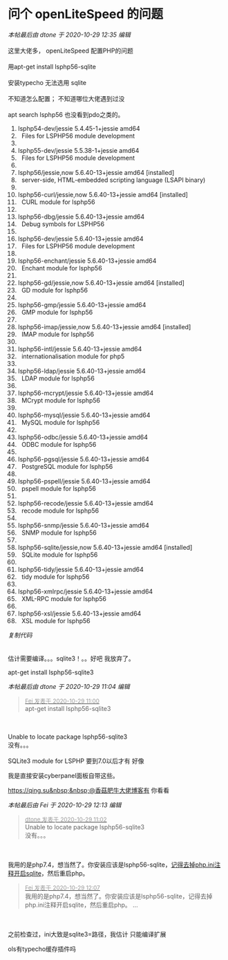 # 问个 openLiteSpeed 的问题


<i class="pstatus"> 本帖最后由 dtone 于 2020-10-29 12:35 编辑 </i><br />
<br />
这里大佬多， openLiteSpeed 配置PHP的问题<br />
<br />
用apt-get install lsphp56-sqlite<br />
 <br />
安装typecho 无法选用 sqlite<br />
<br />
不知道怎么配置； 不知道哪位大佬遇到过没<br />
 <br />
apt search lsphp56 也没看到pdo之类的。 <br /><div class="blockcode"><div id="code_Fcv"><ol><li>lsphp54-dev/jessie 5.4.45-1+jessie amd64<br /><li>&nbsp;&nbsp;Files for LSPHP56 module development<br /><li><br /><li>lsphp55-dev/jessie 5.5.38-1+jessie amd64<br /><li>&nbsp;&nbsp;Files for LSPHP56 module development<br /><li><br /><li>lsphp56/jessie,now 5.6.40-13+jessie amd64 [installed]<br /><li>&nbsp;&nbsp;server-side, HTML-embedded scripting language (LSAPI binary)<br /><li><br /><li>lsphp56-curl/jessie,now 5.6.40-13+jessie amd64 [installed]<br /><li>&nbsp;&nbsp;CURL module for lsphp56<br /><li><br /><li>lsphp56-dbg/jessie 5.6.40-13+jessie amd64<br /><li>&nbsp;&nbsp;Debug symbols for LSPHP56<br /><li><br /><li>lsphp56-dev/jessie 5.6.40-13+jessie amd64<br /><li>&nbsp;&nbsp;Files for LSPHP56 module development<br /><li><br /><li>lsphp56-enchant/jessie 5.6.40-13+jessie amd64<br /><li>&nbsp;&nbsp;Enchant module for lsphp56<br /><li><br /><li>lsphp56-gd/jessie,now 5.6.40-13+jessie amd64 [installed]<br /><li>&nbsp;&nbsp;GD module for lsphp56<br /><li><br /><li>lsphp56-gmp/jessie 5.6.40-13+jessie amd64<br /><li>&nbsp;&nbsp;GMP module for lsphp56<br /><li><br /><li>lsphp56-imap/jessie,now 5.6.40-13+jessie amd64 [installed]<br /><li>&nbsp;&nbsp;IMAP module for lsphp56<br /><li><br /><li>lsphp56-intl/jessie 5.6.40-13+jessie amd64<br /><li>&nbsp;&nbsp;internationalisation module for php5<br /><li><br /><li>lsphp56-ldap/jessie 5.6.40-13+jessie amd64<br /><li>&nbsp;&nbsp;LDAP module for lsphp56<br /><li><br /><li>lsphp56-mcrypt/jessie 5.6.40-13+jessie amd64<br /><li>&nbsp;&nbsp;MCrypt module for lsphp56<br /><li><br /><li>lsphp56-mysql/jessie 5.6.40-13+jessie amd64<br /><li>&nbsp;&nbsp;MySQL module for lsphp56<br /><li><br /><li>lsphp56-odbc/jessie 5.6.40-13+jessie amd64<br /><li>&nbsp;&nbsp;ODBC module for lsphp56<br /><li><br /><li>lsphp56-pgsql/jessie 5.6.40-13+jessie amd64<br /><li>&nbsp;&nbsp;PostgreSQL module for lsphp56<br /><li><br /><li>lsphp56-pspell/jessie 5.6.40-13+jessie amd64<br /><li>&nbsp;&nbsp;pspell module for lsphp56<br /><li><br /><li>lsphp56-recode/jessie 5.6.40-13+jessie amd64<br /><li>&nbsp;&nbsp;recode module for lsphp56<br /><li><br /><li>lsphp56-snmp/jessie 5.6.40-13+jessie amd64<br /><li>&nbsp;&nbsp;SNMP module for lsphp56<br /><li><br /><li>lsphp56-sqlite/jessie,now 5.6.40-13+jessie amd64 [installed]<br /><li>&nbsp;&nbsp;SQLite module for lsphp56<br /><li><br /><li>lsphp56-tidy/jessie 5.6.40-13+jessie amd64<br /><li>&nbsp;&nbsp;tidy module for lsphp56<br /><li><br /><li>lsphp56-xmlrpc/jessie 5.6.40-13+jessie amd64<br /><li>&nbsp;&nbsp;XML-RPC module for lsphp56<br /><li><br /><li>lsphp56-xsl/jessie 5.6.40-13+jessie amd64<br /><li>&nbsp;&nbsp;XSL module for lsphp56</ol></div><em onclick="copycode($('code_Fcv'));">复制代码</em></div><br />
<br />
估计需要编译。。。sqlite3！。。好吧 我放弃了。

apt-get install lsphp56-sqlite3

<i class="pstatus"> 本帖最后由 dtone 于 2020-10-29 11:04 编辑 </i><br />
<div class="quote"><blockquote><font size="2"><a href="https://www.hostloc.com/forum.php?mod=redirect&amp;goto=findpost&amp;pid=9368200&amp;ptid=759721" target="_blank"><font color="#999999">Fei 发表于 2020-10-29 11:00</font></a></font><br />
apt-get install lsphp56-sqlite3</blockquote></div><br />
<br />
 Unable to locate package lsphp56-sqlite3<br />
没有。。。<br />
<br />
SQLite3 module for LSPHP 要到7.0以后才有 好像<br />


我是直接安装cyberpanel面板自带这些。

https://qing.su&nbsp;&nbsp;@香菇肥牛大佬博客有 你看看

<i class="pstatus"> 本帖最后由 Fei 于 2020-10-29 12:13 编辑 </i><br />
<div class="quote"><blockquote><font size="2"><a href="https://www.hostloc.com/forum.php?mod=redirect&amp;goto=findpost&amp;pid=9368212&amp;ptid=759721" target="_blank"><font color="#999999">dtone 发表于 2020-10-29 11:02</font></a></font><br />
Unable to locate package lsphp56-sqlite3<br />
没有。。。</blockquote></div><br />
<br />
我用的是php7.4，想当然了。你安装应该是lsphp56-sqlite，<u>记得去掉php.ini注释开启sqlite</u>，然后重启php。

<div class="quote"><blockquote><font size="2"><a href="https://www.hostloc.com/forum.php?mod=redirect&amp;goto=findpost&amp;pid=9368611&amp;ptid=759721" target="_blank"><font color="#999999">Fei 发表于 2020-10-29 12:07</font></a></font><br />
我用的是php7.4，想当然了。你安装应该是lsphp56-sqlite，记得去掉php.ini注释开启sqlite，然后重启php。 ...</blockquote></div><br />
<br />
之前检查过，ini大致是sqlite3=路径，我估计 只能编译扩展

ols有typecho缓存插件吗
